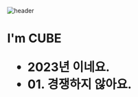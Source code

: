 

![header](https://capsule-render.vercel.app/api?type=transparent&height=130&text=Hi&nbsp;I'm%20CUBE&fontAlign=30&color=gradient&customColorList=0,2,13,5,30)

<h1> I'm CUBE 
<ul>
 <li> 2023년 이네요.
 <li> 01. 경쟁하지 않아요.
  
  


